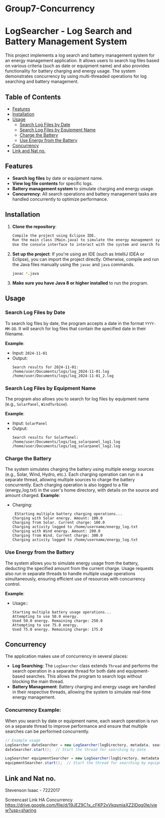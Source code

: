 # Group7-Concurrency

# LogSearcher - Log Search and Battery Management System

This project implements a log search and battery management system for an energy management application. It allows users to search log files based on various criteria (such as date or equipment name) and also provides functionality for battery charging and energy usage. The system demonstrates concurrency by using multi-threaded operations for log searching and battery management.

## Table of Contents
- [Features](#features)
- [Installation](#installation)
- [Usage](#usage)
  - [Search Log Files by Date](#search-log-files-by-date)
  - [Search Log Files by Equipment Name](#search-log-files-by-equipment-name)
  - [Charge the Battery](#charge-the-battery)
  - [Use Energy from the Battery](#use-energy-from-the-battery)
- [Concurrency](#concurrency)
- [Link and Nat no.](#link-and-mat-no)

## Features
- **Search log files** by date or equipment name.
- **View log file contents** for specific logs.
- **Battery management system** to simulate charging and energy usage.
- **Concurrency**: All search operations and battery management tasks are handled concurrently to optimize performance.

## Installation
1. **Clone the repository**:
    ```bash
    Compile the project using Eclipse IDE.
    Run the main class (Main.java) to simulate the energy management system.
    Use the console interface to interact with the system and search for logs.
    ```

2. **Set up the project**:
    If you're using an IDE (such as IntelliJ IDEA or Eclipse), you can import the project directly. Otherwise, compile and run the Java files manually using the `javac` and `java` commands.

    ```bash
    javac *.java
    ```

3. **Make sure you have Java 8 or higher installed** to run the program.

## Usage
### Search Log Files by Date
To search log files by date, the program accepts a date in the format `YYYY-MM-DD`. It will search for log files that contain the specified date in their filename.

**Example**:
- Input: `2024-11-01`
- Output:
    ```
    Search results for 2024-11-01:
    /home/user/Documents/logs/log_2024-11-01.log
    /home/user/Documents/logs/log_2024-11-01_2.log
    ```

### Search Log Files by Equipment Name
The program also allows you to search for log files by equipment name (e.g., `SolarPanel`, `WindTurbine`).

**Example**:
- Input: `SolarPanel`
- Output:
    ```
    Search results for SolarPanel:
    /home/user/Documents/logs/log_solarpanel_log1.log
    /home/user/Documents/logs/log_solarpanel_log2.log
    ```

### Charge the Battery
The system simulates charging the battery using multiple energy sources (e.g., Solar, Wind, Hydro, etc.). Each charging operation can run in a separate thread, allowing multiple sources to charge the battery concurrently. Each charging operation is also logged to a file (energy_log.txt) in the user's home directory, with details on the source and amount charged.
**Example**:
- Charging:
    ```
     EStarting multiple battery charging operations...
    Charging with Solar energy. Amount: 100.0
    Charging from Solar. Current charge: 100.0
    Charging activity logged to /home/username/energy_log.txt
    Charging with Wind energy. Amount: 200.0
    Charging from Wind. Current charge: 300.0
    Charging activity logged to /home/username/energy_log.txt
    ```

### Use Energy from the Battery
The system allows you to simulate energy usage from the battery, deducting the specified amount from the current charge. Usage requests also run in separate threads to handle multiple usage operations simultaneously, ensuring efficient use of resources with concurrency control.

**Example**:
- Usage::
    ```
  Starting multiple battery usage operations...
  Attempting to use 50.0 energy.
  Used 50.0 energy. Remaining charge: 250.0
  Attempting to use 75.0 energy.
  Used 75.0 energy. Remaining charge: 175.0
    ```

## Concurrency
The application makes use of concurrency in several places:
- **Log Searching**: The `LogSearcher` class extends `Thread` and performs the search operation in a separate thread for both date and equipment-based searches. This allows the program to search logs without blocking the main thread.
- **Battery Management**: Battery charging and energy usage are handled in their respective threads, allowing the system to simulate real-time energy management.

### Concurrency Example:
When you search by date or equipment name, each search operation is run on a separate thread to improve performance and ensure that multiple searches can be performed concurrently.

```java
// Example usage
LogSearcher dateSearcher = new LogSearcher(logDirectory, metadata, searchDate);
dateSearcher.start();  // Start the thread for searching by date

LogSearcher equipmentSearcher = new LogSearcher(logDirectory, metadata, searchEquipment);
equipmentSearcher.start();  // Start the thread for searching by equipment
```
## Link and Nat no.
Stevenson Isaac - 7222017 

Screencast Link HA Concurrency
https://drive.google.com/file/d/19JEZ9C1x_cFKP2xVkqsmiaXZ2IDqg0le/view?usp=sharing
